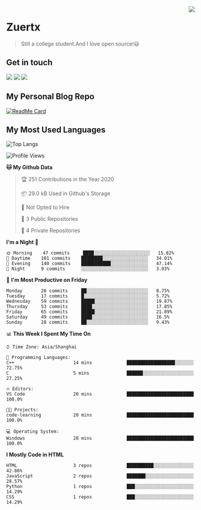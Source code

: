 <a href="#">
<img align="right" src="https://github-readme-stats.vercel.app/api?username=zuertx&show_icons=true&hide_border=true">
</a>

# Zuertx
> Still a college student.And I love open source!😃  

## Get in touch
[![](https://img.shields.io/badge/-https://zuertx.tk-0e83cd?style=flat-square&logo=Blogger&logoColor=fff)](https://zuertx.tk)
[![](https://img.shields.io/badge/-@zuertx-3db6f1?style=flat-square&logo=Telegram&logoColor=2ca5e0)](https://t.me/zuertx)
[![](https://img.shields.io/badge/-zuertx@gmail.com-911318?style=flat-square&logo=Mail.RU&logoColor=white&labelColor=c14438)](mailto:zuertx_at_gmail.com)

## My Personal Blog Repo
[![ReadMe Card](https://github-readme-stats.vercel.app/api/pin/?username=zuertx&repo=zuertx.github.io&show_owner=true)](https://github.com/zuertx/zuertx.github.io)

## My Most Used Languages
![Top Langs](https://github-readme-stats.vercel.app/api/top-langs/?username=zuertx&layout=compact)


<!--START_SECTION:waka-->
![Profile Views](http://img.shields.io/badge/Profile%20Views-0-blue)

**🐱 My Github Data** 

> 🏆 251 Contributions in the Year 2020
 > 
> 📦 29.0 kB Used in Github's Storage 
 > 
> 🚫 Not Opted to Hire
 > 
> 📜 3 Public Repositories
 > 
> 🔑 4 Private Repositories 

**I'm a Night 🦉** 

```text
🌞 Morning    47 commits     ████░░░░░░░░░░░░░░░░░░░░░   15.82% 
🌆 Daytime    101 commits    ████████░░░░░░░░░░░░░░░░░   34.01% 
🌃 Evening    140 commits    ███████████░░░░░░░░░░░░░░   47.14% 
🌙 Night      9 commits      ░░░░░░░░░░░░░░░░░░░░░░░░░   3.03%

```
📅 **I'm Most Productive on Friday** 

```text
Monday       26 commits     ██░░░░░░░░░░░░░░░░░░░░░░░   8.75% 
Tuesday      17 commits     █░░░░░░░░░░░░░░░░░░░░░░░░   5.72% 
Wednesday    59 commits     █████░░░░░░░░░░░░░░░░░░░░   19.87% 
Thursday     53 commits     ████░░░░░░░░░░░░░░░░░░░░░   17.85% 
Friday       65 commits     █████░░░░░░░░░░░░░░░░░░░░   21.89% 
Saturday     49 commits     ████░░░░░░░░░░░░░░░░░░░░░   16.5% 
Sunday       28 commits     ██░░░░░░░░░░░░░░░░░░░░░░░   9.43%

```


📊 **This Week I Spent My Time On** 

```text
⌚︎ Time Zone: Asia/Shanghai

💬 Programming Languages: 
C++                      14 mins             ██████████████████░░░░░░░   72.75% 
C                        5 mins              ██████░░░░░░░░░░░░░░░░░░░   27.25%

🔥 Editors: 
VS Code                  20 mins             █████████████████████████   100.0%

🐱‍💻 Projects: 
code-learning            20 mins             █████████████████████████   100.0%

💻 Operating System: 
Windows                  20 mins             █████████████████████████   100.0%

```

**I Mostly Code in HTML** 

```text
HTML                     3 repos             ██████████░░░░░░░░░░░░░░░   42.86% 
JavaScript               2 repos             ███████░░░░░░░░░░░░░░░░░░   28.57% 
Python                   1 repos             ███░░░░░░░░░░░░░░░░░░░░░░   14.29% 
CSS                      1 repos             ███░░░░░░░░░░░░░░░░░░░░░░   14.29%

```



<!--END_SECTION:waka-->
